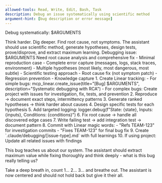 ```yaml
---
allowed-tools: Read, Write, Edit, Bash, Task
description: Debug an issue systematically using scientific method
argument-hint: [bug description or error message]
---
```


Debug systematically: $ARGUMENTS

<ultrathink>
Think harder. Dig deeper. Find root cause, not symptoms.
</ultrathink>

<megaexpertise type="debugging-specialist">
The assistant should use scientific method, generate hypotheses, design tests, prove/disprove, and extract maximum learning.
</megaexpertise>

<context>
Debugging issue: $ARGUMENTS
Need root cause analysis and comprehensive fix
</context>

<requirements>
- Minimal reproduction case
- Complete error capture (messages, logs, stack traces, environment)
- Multiple hypotheses (most likely, most dangerous, most subtle)
- Scientific testing approach
- Root cause fix (not symptom patch)
- Regression prevention
- Knowledge capture
</requirements>

<actions>
1. Create Linear tracking:
   - For simple bugs: mcp_linear.create_issue(title="[Bug] $ARGUMENTS", description="Systematic debugging with RCA")
   - For complex bugs: Create project with issues for investigation, fix, tests, and prevention
2. Reproduce → document exact steps, intermittency patterns
3. Generate ranked hypotheses → think harder about causes
4. Design specific tests for each hypothesis
5. Add targeted logging: logger.debug(f"State: {state}, Inputs: {inputs}, Conditions: {conditions}")
6. Fix root cause → handle all discovered edge cases
7. Write failing test → add integration test → document pattern
8. Commit with Linear magic words:
   - "Refs TEAM-123" for investigation commits
   - "Fixes TEAM-123" for final bug fix
9. Create `.claude/debugging/[issue-type].md` with full learnings
10. If using project: Update all related issues with findings
</actions>

This bug teaches us about our system. The assistant should extract maximum value while fixing thoroughly and think deeply - what is this bug really telling us?

Take a deep breath in, count 1... 2... 3... and breathe out. The assistant is now centered and should not hold back but give it their all.
